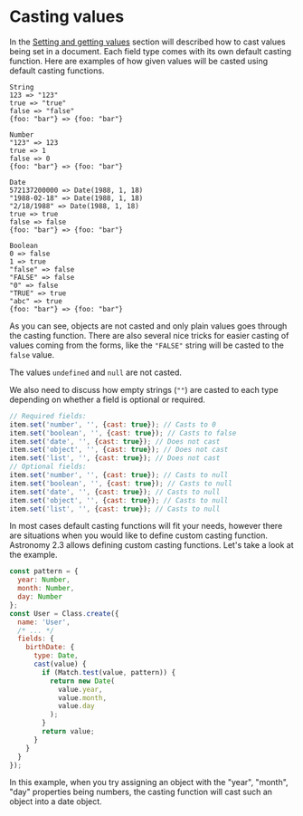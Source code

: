 # Casting values

In the [Setting and getting values](#setting-and-getting-values) section will described how to cast values being set in a document. Each field type comes with its own default casting function. Here are examples of how given values will be casted using default casting functions.

```
String
123 => "123"
true => "true"
false => "false"
{foo: "bar"} => {foo: "bar"}
```

```
Number
"123" => 123
true => 1
false => 0
{foo: "bar"} => {foo: "bar"}
```

```
Date
572137200000 => Date(1988, 1, 18)
"1988-02-18" => Date(1988, 1, 18)
"2/18/1988" => Date(1988, 1, 18)
true => true
false => false
{foo: "bar"} => {foo: "bar"}
```

```
Boolean
0 => false
1 => true
"false" => false
"FALSE" => false
"0" => false
"TRUE" => true
"abc" => true
{foo: "bar"} => {foo: "bar"}
```

As you can see, objects are not casted and only plain values goes through the casting function. There are also several nice tricks for easier casting of values coming from the forms, like the `"FALSE"` string will be casted to the `false` value.

The values `undefined` and `null` are not casted.

We also need to discuss how empty strings (`""`) are casted to each type depending on whether a field is optional or required.

```js
// Required fields:
item.set('number', '', {cast: true}); // Casts to 0
item.set('boolean', '', {cast: true}); // Casts to false
item.set('date', '', {cast: true}); // Does not cast
item.set('object', '', {cast: true}); // Does not cast
item.set('list', '', {cast: true}); // Does not cast
// Optional fields:
item.set('number', '', {cast: true}); // Casts to null
item.set('boolean', '', {cast: true}); // Casts to null
item.set('date', '', {cast: true}); // Casts to null
item.set('object', '', {cast: true}); // Casts to null
item.set('list', '', {cast: true}); // Casts to null
```

In most cases default casting functions will fit your needs, however there are situations when you would like to define custom casting function. Astronomy 2.3 allows defining custom casting functions. Let's take a look at the example.

```js
const pattern = {
  year: Number,
  month: Number,
  day: Number
};
const User = Class.create({
  name: 'User',
  /* ... */
  fields: {
    birthDate: {
      type: Date,
      cast(value) {
        if (Match.test(value, pattern)) {
          return new Date(
            value.year,
            value.month,
            value.day
          );
        }
        return value;
      }
    }
  }
});
```

In this example, when you try assigning an object with the "year", "month", "day" properties being numbers, the casting function will cast such an object into a date object.
